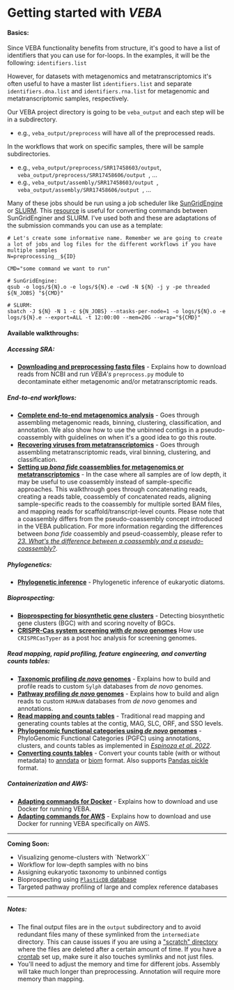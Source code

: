 # Getting started with *VEBA*

#### Basics:
Since VEBA functionality benefits from structure, it's good to have a list of identifiers that you can use for for-loops. In the examples, it will be the following: `identifiers.list`

However, for datasets with metagenomics and metatranscriptomics it's often useful to have a master list `identifiers.list` and separate `identifiers.dna.list` and `identifiers.rna.list` for metagenomic and metatranscriptomic samples, respectively. 

Our VEBA project directory is going to be `veba_output` and each step will be in a subdirectory.  

* e.g., `veba_output/preprocess` will have all of the preprocessed reads.  

In the workflows that work on specific samples, there will be sample subdirectories. 

* e.g., `veba_output/preprocess/SRR17458603/output`, `veba_output/preprocess/SRR17458606/output `, ...
* e.g., `veba_output/assembly/SRR17458603/output `, `veba_output/assembly/SRR17458606/output `, ...

Many of these jobs should be run using a job scheduler like [SunGridEngine](https://docs.oracle.com/cd/E19279-01/820-3257-12/n1ge.html) or [SLURM](https://slurm.schedmd.com/documentation.html).  This [resource](https://www.miamioh.edu/research/research-computing-support/services/hpc-cluster/sbatch-translation/) is useful for converting commands between SunGridEnginer and SLURM. I've used both and these are adaptations of the submission commands you can use as a template:

```
# Let's create some informative name. Remember we are going to create a lot of jobs and log files for the different workflows if you have multiple samples
N=preprocessing__${ID}
	
CMD="some command we want to run"
	
# SunGridEngine:
qsub -o logs/${N}.o -e logs/${N}.e -cwd -N ${N} -j y -pe threaded ${N_JOBS} "${CMD}"
	
# SLURM:
sbatch -J ${N} -N 1 -c ${N_JOBS} --ntasks-per-node=1 -o logs/${N}.o -e logs/${N}.e --export=ALL -t 12:00:00 --mem=20G --wrap="${CMD}"
```

#### Available walkthroughs:

##### Accessing SRA: 

*  **[Downloading and preprocessing fastq files](docs/download_and_preprocess_reads.md)** - Explains how to download reads from NCBI and run *VEBA's* `preprocess.py` module to decontaminate either metagenomic and/or metatranscriptomic reads.

##### End-to-end workflows:

* **[Complete end-to-end metagenomics analysis](docs/end-to-end_metagenomics.md)** - Goes through assembling metagenomic reads, binning, clustering, classification, and annotation.  We also show how to use the unbinned contigs in a pseudo-coassembly with guidelines on when it's a good idea to go this route.
* **[Recovering viruses from metatranscriptomics](docs/recovering_viruses_from_metatranscriptomics.md)** - Goes through assembling metatranscriptomic reads, viral binning, clustering, and classification.
* **[Setting up *bona fide* coassemblies for metagenomics or metatranscriptomics](docs/setting_up_coassemblies.md)** - In the case where all samples are of low depth, it may be useful to use coassembly instead of sample-specific approaches.  This walkthrough goes through concatenating reads, creating a reads table, coassembly of concatenated reads, aligning sample-specific reads to the coassembly for multiple sorted BAM files, and mapping reads for scaffold/transcript-level counts.  Please note that a coassembly differs from the pseudo-coassembly concept introduced in the VEBA publication.  For more information regarding the differences between *bona fide* coassembly and pseud-coassembly, please refer to [*23. What's the difference between a coassembly and a pseudo-coassembly?*](https://github.com/jolespin/veba/blob/main/FAQ.md#23-whats-the-difference-between-a-coassembly-and-a-pseudo-coassembly). 

##### Phylogenetics:

* **[Phylogenetic inference](docs/phylogenetic_inference.md)** - Phylogenetic inference of eukaryotic diatoms.

##### Bioprospecting:

* **[Bioprospecting for biosynthetic gene clusters](docs/bioprospecting_for_biosynthetic_gene_clusters.md)** - Detecting biosynthetic gene clusters (BGC) with and scoring novelty of BGCs.
* **[CRISPR-Cas system screening with *de novo* genomes](docs/crispr-cas_system_screening_de-novo_genomes.md)** How use `CRISPRCasTyper` as a post hoc analysis for screening genomes.

##### Read mapping, rapid profiling, feature engineering, and converting counts tables:

* **[Taxonomic profiling *de novo* genomes](docs/taxonomic_profiling_de-novo_genomes.md)** - Explains how to build and profile reads to custom `Sylph` databases from *de novo* genomes.
* **[Pathway profiling *de novo* genomes](docs/pathway_profiling_de-novo_genomes.md)** - Explains how to build and align reads to custom `HUMAnN` databases from *de novo* genomes and annotations.
* **[Read mapping and counts tables](docs/read_mapping_and_counts_tables.md)** - Traditional read mapping and generating counts tables at the contig, MAG, SLC, ORF, and SSO levels. 
* **[Phylogenomic functional categories using *de novo* genomes](docs/phylogenomic_functional_categories.md)** - PhyloGenomic Functional Categories (PGFC) using annotations, clusters, and counts tables as implemented in [*Espinoza et al. 2022*](https://academic.oup.com/pnasnexus/article/1/5/pgac239/6762943).
* **[Converting counts tables](docs/converting_counts_tables.md)** - Convert your counts table (with or without metadata) to [anndata](https://anndata.readthedocs.io/en/latest/index.html) or [biom](https://biom-format.org/) format.  Also supports [Pandas pickle](docs/https://pandas.pydata.org/docs/reference/api/pandas.read_pickle.html) format.

##### Containerization and AWS:

* **[Adapting commands for Docker](docs/adapting_commands_for_docker.md)** - Explains how to download and use Docker for running VEBA.
* **[Adapting commands for AWS](docs/adapting_commands_for_aws.md)** - Explains how to download and use Docker for running VEBA specifically on AWS.

___________________________________________

**Coming Soon:**

* Visualizing genome-clusters with `NetworkX``
* Workflow for low-depth samples with no bins
* Assigning eukaryotic taxonomy to unbinned contigs
* Bioprospecting using [`PlasticDB` database](https://plasticdb.org/)
* Targeted pathway profiling of large and complex reference databases
___________________________________________

##### Notes:

* The final output files are in the `output` subdirectory and to avoid redundant files many of these symlinked from the `intermediate` directory.  This can cause issues if you are using a ["scratch" directory](https://en.wikipedia.org/wiki/Scratch_space) where the files are deleted after a certain amount of time. If you have a [crontab](https://www.man7.org/linux/man-pages/man5/crontab.5.html) set up, make sure it also touches symlinks and not just files.
* You'll need to adjust the memory and time for different jobs.  Assembly will take much longer than preprocessing.  Annotation will require more memory than mapping. 